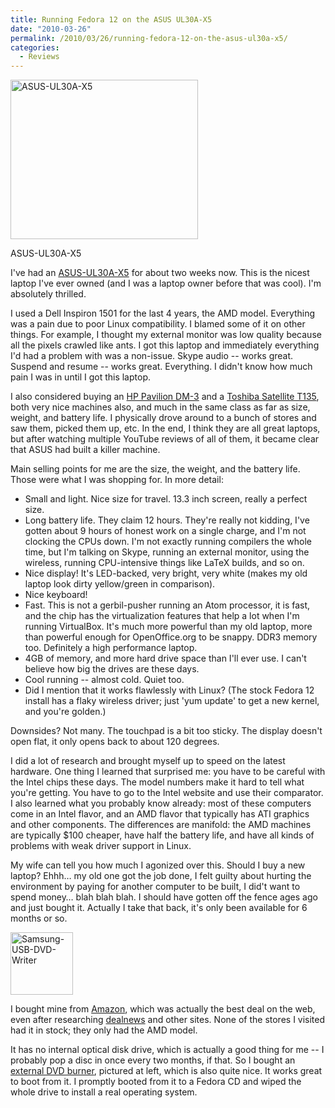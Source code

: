 ```yaml
---
title: Running Fedora 12 on the ASUS UL30A-X5
date: "2010-03-26"
permalink: /2010/03/26/running-fedora-12-on-the-asus-ul30a-x5/
categories:
  - Reviews
---
```

<div id="attachment_1694" class="wp-caption alignleft" style="width: 310px"><a href="http://www.amazon.com/dp/B002P3KMVC?tag=xaprb-20"><img src="http://www.xaprb.com/blog/wp-content/uploads/2010/03/ASUS-UL30A-X5-300x255.jpg" alt="ASUS-UL30A-X5" title="ASUS-UL30A-X5" width="300" height="255" class="size-medium wp-image-1694" /></a><p class="wp-caption-text">ASUS-UL30A-X5</p></div><p>I've had an <a href="http://www.amazon.com/dp/B002P3KMVC?tag=xaprb-20">ASUS-UL30A-X5</a> for about two weeks now.  This is the nicest laptop I've ever owned (and I was a laptop owner before that was cool).  I'm absolutely thrilled.</p>

<p>I used a Dell Inspiron 1501 for the last 4 years, the AMD model.  Everything was a pain due to poor Linux compatibility.  I blamed some of it on other things.  For example, I thought my external monitor was low quality because all the pixels crawled like ants.  I got this laptop and immediately everything I'd had a problem with was a non-issue. Skype audio -- works great.  Suspend and resume -- works great.  Everything.  I didn't know how much pain I was in until I got this laptop.</p>

<p>I also considered buying an <a href="http://www.amazon.com/gp/product/B00318CG8M?tag=xaprb-20">HP Pavilion DM-3</a> and a <a href="http://www.amazon.com/dp/B002OOWC06?tag=xaprb-20">Toshiba Satellite T135</a>, both very nice machines also, and much in the same class as far as size, weight, and battery life.  I physically drove around to a bunch of stores and saw them, picked them up, etc.  In the end, I think they are all great laptops, but after watching multiple YouTube reviews of all of them, it became clear that ASUS had built a killer machine.</p>

<p>Main selling points for me are the size, the weight, and the battery life.  Those were what I was shopping for.  In more detail:</p>

<ul>
<li>Small and light.  Nice size for travel. 13.3 inch screen, really a perfect size.</li>
<li>Long battery life.  They claim 12 hours.  They're really not kidding, I've gotten about 9 hours of honest work on a single charge, and I'm not clocking the CPUs down.  I'm not exactly running compilers the whole time, but I'm talking on Skype, running an external monitor, using the wireless, running CPU-intensive things like LaTeX builds, and so on.</li>
<li>Nice display!  It's LED-backed, very bright, very white (makes my old laptop look dirty yellow/green in comparison).</li>
<li>Nice keyboard!</li>
<li>Fast.  This is not a gerbil-pusher running an Atom processor, it is fast, and the chip has the virtualization features that help a lot when I'm running VirtualBox.  It's much more powerful than my old laptop, more than powerful enough for OpenOffice.org to be snappy. DDR3 memory too.  Definitely a high performance laptop.</li>
<li>4GB of memory, and more hard drive space than I'll ever use.  I can't believe how big the drives are these days.</li>
<li>Cool running -- almost cold.  Quiet too.</li>
<li>Did I mention that it works flawlessly with Linux? (The stock Fedora 12 install has a flaky wireless driver; just 'yum update' to get a new kernel, and you're golden.)</li>
</ul>

<p>Downsides?  Not many.  The touchpad is a bit too sticky.  The display doesn't open flat, it only opens back to about 120 degrees.</p>

<p>I did a lot of research and brought myself up to speed on the latest hardware.  One thing I learned that surprised me: you have to be careful with the Intel chips these days.  The model numbers make it hard to tell what you're getting.  You have to go to the Intel website and use their comparator.  I also learned what you probably know already: most of these computers come in an Intel flavor, and an AMD flavor that typically has ATI graphics and other components.  The differences are manifold: the AMD machines are typically $100 cheaper, have half the battery life, and have all kinds of problems with weak driver support in Linux.</p>

<p>My wife can tell you how much I agonized over this.  Should I buy a new laptop?  Ehhh&#8230; my old one got the job done, I felt guilty about hurting the environment by paying for another computer to be built, I did't want to spend money&#8230; blah blah blah.  I should have gotten off the fence ages ago and just bought it.  Actually I take that back, it's only been available for 6 months or so.</p>

<a href="http://www.amazon.com/dp/B002C1BBU8"><a href="http://www.xaprb.com/blog/wp-content/uploads/2010/03/Samsung-USB-DVD-Writer-e1269655480766.jpg"><img src="http://www.xaprb.com/blog/wp-content/uploads/2010/03/Samsung-USB-DVD-Writer-e1269655480766.jpg" alt="Samsung-USB-DVD-Writer" title="Samsung-USB-DVD-Writer" width="100" height="100" class="alignleft size-full wp-image-1699" /></a></a><p>I bought mine from <a href="http://www.amazon.com/dp/B002P3KMVC?tag=xaprb-20">Amazon</a>, which was actually the best deal on the web, even after researching <a href="http://www.dealnews.com/">dealnews</a> and other sites.  None of the stores I visited had it in stock; they only had the AMD model.</p>

<p>It has no internal optical disk drive, which is actually a good thing for me -- I probably pop a disc in once every two months, if that.  So I bought an <a href="http://www.amazon.com/dp/B002C1BBU8?tag=xaprb-20">external DVD burner</a>, pictured at left, which is also quite nice.  It works great to boot from it.  I promptly booted from it to a Fedora CD and wiped the whole drive to install a real operating system.</p>

